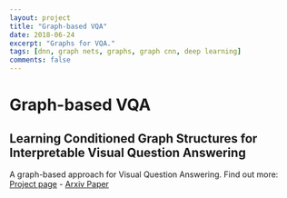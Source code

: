 ```yaml
---
layout: project
title: "Graph-based VQA"
date: 2018-06-24
excerpt: "Graphs for VQA."
tags: [dnn, graph nets, graphs, graph cnn, deep learning]
comments: false
---
```


Graph-based VQA
===================================

## Learning Conditioned Graph Structures for Interpretable Visual Question Answering

A  graph-based approach for Visual Question Answering.
Find out more: [Project page](https://github.com/aimbrain/vqa-project) - [Arxiv Paper](https://arxiv.org/abs/1806.07243)

